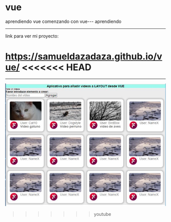 # vue
aprendiendo vue
comenzando con vue--- aprendiendo

---------
link para ver mi proyecto:

https://samueldazadaza.github.io/vue/
<<<<<<< HEAD
=======

-------

[![Proyecto VUE](https://raw.githubusercontent.com/samueldazadaza/vue/youtube/vue.jpg "Proyecto VUE")](https://raw.githubusercontent.com/samueldazadaza/vue/youtube/vue.jpg "Proyecto VUE")
>>>>>>> youtube
